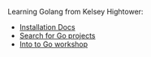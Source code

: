 Learning Golang from Kelsey Hightower:

* [Installation Docs](http://golang.org/doc/install)
* [Search for Go projects](http://godoc.org/github.com/kelseyhightower/pinger)
* [Into to Go workshop](https://github.com/keighty/intro-to-go-workshop)